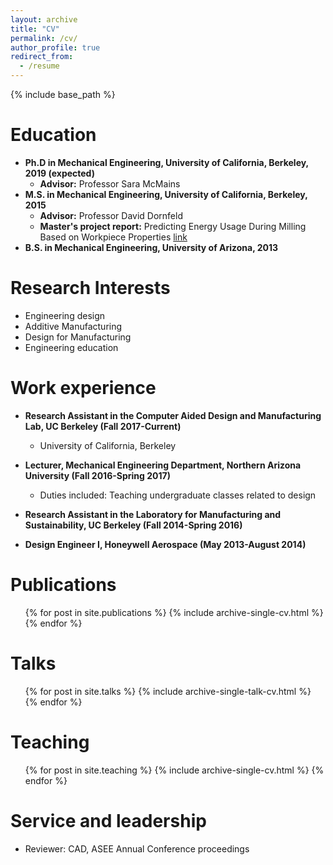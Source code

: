```yaml
---
layout: archive
title: "CV"
permalink: /cv/
author_profile: true
redirect_from:
  - /resume
---
```


{% include base_path %}

Education
======
* <b>Ph.D in Mechanical Engineering, University of California, Berkeley, 2019 (expected)</b>
  * <b>Advisor:</b> Professor Sara McMains
* <b>M.S. in Mechanical Engineering, University of California, Berkeley, 2015</b>
  * <b>Advisor:</b> Professor David Dornfeld
  * <b>Master's project report:</b> Predicting Energy Usage During Milling Based on Workpiece Properties [link](http://hbudinoff.github.io/files/Budinoff_Masters_Thesis.pdf)
* <b>B.S. in Mechanical Engineering, University of Arizona, 2013</b>
  
Research Interests
======
* Engineering design
* Additive Manufacturing
* Design for Manufacturing
* Engineering education
  
Work experience
======
* <b>Research Assistant in the Computer Aided Design and Manufacturing Lab, UC Berkeley (Fall 2017-Current)</b>
  * University of California, Berkeley
  
* <b>Lecturer, Mechanical Engineering Department, Northern Arizona University (Fall 2016-Spring 2017)</b>
  * Duties included: Teaching undergraduate classes related to design

* <b>Research Assistant in the Laboratory for Manufacturing and Sustainability, UC Berkeley (Fall 2014-Spring 2016)</b>

* <b>Design Engineer I, Honeywell Aerospace (May 2013-August 2014)</b>


Publications
======
  <ul>{% for post in site.publications %}
    {% include archive-single-cv.html %}
  {% endfor %}</ul>
  
Talks
======
  <ul>{% for post in site.talks %}
    {% include archive-single-talk-cv.html %}
  {% endfor %}</ul>
  
Teaching
======
  <ul>{% for post in site.teaching %}
    {% include archive-single-cv.html %}
  {% endfor %}</ul>
  
Service and leadership
======
* Reviewer: CAD, ASEE Annual Conference proceedings
